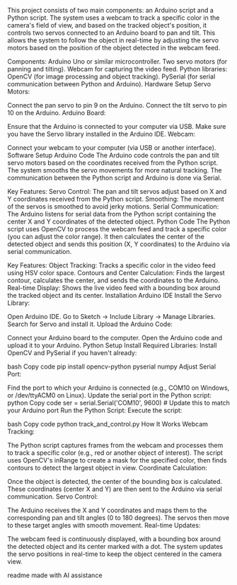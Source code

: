 This project consists of two main components: an Arduino script and a Python script. The system uses a webcam to track a specific color in the camera's field of view, and based on the tracked object's position, it controls two servos connected to an Arduino board to pan and tilt. This allows the system to follow the object in real-time by adjusting the servo motors based on the position of the object detected in the webcam feed.

Components:
Arduino Uno or similar microcontroller.
Two servo motors (for panning and tilting).
Webcam for capturing the video feed.
Python libraries:
OpenCV (for image processing and object tracking).
PySerial (for serial communication between Python and Arduino).
Hardware Setup
Servo Motors:

Connect the pan servo to pin 9 on the Arduino.
Connect the tilt servo to pin 10 on the Arduino.
Arduino Board:

Ensure that the Arduino is connected to your computer via USB.
Make sure you have the Servo library installed in the Arduino IDE.
Webcam:

Connect your webcam to your computer (via USB or another interface).
Software Setup
Arduino Code
The Arduino code controls the pan and tilt servo motors based on the coordinates received from the Python script. The system smooths the servo movements for more natural tracking. The communication between the Python script and Arduino is done via Serial.

Key Features:
Servo Control: The pan and tilt servos adjust based on X and Y coordinates received from the Python script.
Smoothing: The movement of the servos is smoothed to avoid jerky motions.
Serial Communication: The Arduino listens for serial data from the Python script containing the center X and Y coordinates of the detected object.
Python Code
The Python script uses OpenCV to process the webcam feed and track a specific color (you can adjust the color range). It then calculates the center of the detected object and sends this position (X, Y coordinates) to the Arduino via serial communication.

Key Features:
Object Tracking: Tracks a specific color in the video feed using HSV color space.
Contours and Center Calculation: Finds the largest contour, calculates the center, and sends the coordinates to the Arduino.
Real-time Display: Shows the live video feed with a bounding box around the tracked object and its center.
Installation
Arduino IDE
Install the Servo Library:

Open Arduino IDE.
Go to Sketch -> Include Library -> Manage Libraries.
Search for Servo and install it.
Upload the Arduino Code:

Connect your Arduino board to the computer.
Open the Arduino code and upload it to your Arduino.
Python Setup
Install Required Libraries: Install OpenCV and PySerial if you haven't already:

bash
Copy code
pip install opencv-python pyserial numpy
Adjust Serial Port:

Find the port to which your Arduino is connected (e.g., COM10 on Windows, or /dev/ttyACM0 on Linux).
Update the serial port in the Python script:
python
Copy code
ser = serial.Serial('COM10', 9600)  # Update this to match your Arduino port
Run the Python Script: Execute the script:

bash
Copy code
python track_and_control.py
How It Works
Webcam Tracking:

The Python script captures frames from the webcam and processes them to track a specific color (e.g., red or another object of interest).
The script uses OpenCV's inRange to create a mask for the specified color, then finds contours to detect the largest object in view.
Coordinate Calculation:

Once the object is detected, the center of the bounding box is calculated.
These coordinates (center X and Y) are then sent to the Arduino via serial communication.
Servo Control:

The Arduino receives the X and Y coordinates and maps them to the corresponding pan and tilt angles (0 to 180 degrees).
The servos then move to these target angles with smooth movement.
Real-time Updates:

The webcam feed is continuously displayed, with a bounding box around the detected object and its center marked with a dot.
The system updates the servo positions in real-time to keep the object centered in the camera view.

readme made with AI assistance
